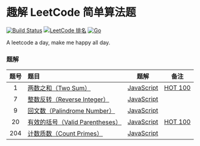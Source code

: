 # 趣解 LeetCode 简单算法题

[![Build Status](https://travis-ci.org/leviding/leetcode-js-leviding.svg?branch=master)](https://travis-ci.org/leviding/leetcode-js-leviding)
[![LeetCode 排名](https://img.shields.io/badge/LeviDing-100000+-blue.svg)](https://leetcode-cn.com/u/leviding)
[![Go](https://img.shields.io/badge/JavaScript-ES6-blue.svg)](https://www.javascript.com/)

A leetcode a day, make me happy all day.


### 题解

| 题号 | 题目 | 题解 | 备注 |
|:-:|:-|:-:|:-:|
| 1 | [两数之和（Two Sum）](https://leetcode-cn.com/problems/two-sum/) | [JavaScript](./1.two-sum/1.two-sum.md) | [HOT 100](https://leetcode-cn.com/problemset/hot-100/) |
| 7 | [整数反转（Reverse Integer）](https://leetcode-cn.com/problems/reverse-integer/) | [JavaScript](./7.reverse-integer/7.reverse-integer.md) |  |
| 9 | [回文数（Palindrome Number）](https://leetcode-cn.com/problems/palindrome-number/) | [JavaScript](./9.palindrome-number/9.palindrome-number.md) |  |
| 20 | [有效的括号（Valid Parentheses）](https://leetcode-cn.com/problems/valid-parentheses/) | [JavaScript](./20.valid-parentheses/20.valid-parentheses.md) | [HOT 100](https://leetcode-cn.com/problemset/hot-100/) |
| 204 | [计数质数（Count Primes）](https://leetcode-cn.com/problems/count-primes/) | [JavaScript](./204.count-primes/204.count-primes.md) |  |

<!--
|  | []() | [JavaScript](./) |  |
-->


<disqus />
